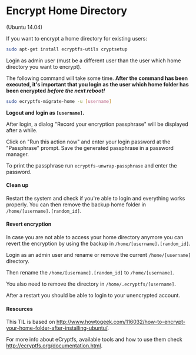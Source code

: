 # Encrypt Home Directory

(Ubuntu 14.04)

If you want to encrypt a home directory for existing users:

```bash
sudo apt-get install ecryptfs-utils cryptsetup
```

Login as admin user (must be a different user than the user which home directory you want to encrypt).

The following command will take some time. **After the command has been executed, it's important that you login as the user which home folder has been encrypted** ***before the next reboot!***

```bash
sudo ecryptfs-migrate-home -u [username]
```

**Logout and login as `[username]`.**

After login, a dialog "Record your encryption passphrase" will be displayed after a while.

Click on "Run this action now" and enter your login password at the "Passphrase" prompt. Save the generated passphrase in a password manager.

To print the passphrase run `ecryptfs-unwrap-passphrase` and enter the password.

#### Clean up

Restart the system and check if you're able to login and everything works properly. You can then remove the backup home folder in `/home/[username].[random_id]`.

#### Revert encryption

In case you are not able to access your home directory anymore you can revert the encryption by using the backup in `/home/[username].[random_id]`.

Login as an admin user and rename or remove the current `/home/[username]` directory.

Then rename the `/home/[username].[random_id]` to `/home/[username]`.

You also need to remove the directory in `/home/.ecryptfs/[username]`.

After a restart you should be able to login to your unencrypted account.

#### Resources

This TIL is based on http://www.howtogeek.com/116032/how-to-encrypt-your-home-folder-after-installing-ubuntu/.

For more info about eCryptfs, available tools and how to use them check http://ecryptfs.org/documentation.html.
